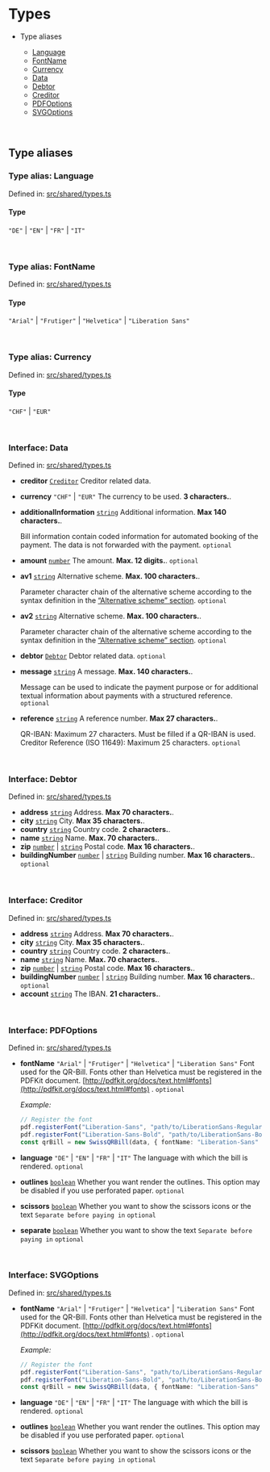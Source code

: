   
# Types
  
- Type aliases
  
  - [Language](#type-alias-language)
  - [FontName](#type-alias-fontname)
  - [Currency](#type-alias-currency)
  - [Data](#interface-data)
  - [Debtor](#interface-debtor)
  - [Creditor](#interface-creditor)
  - [PDFOptions](#interface-pdfoptions)
  - [SVGOptions](#interface-svgoptions)
  
<br/>
  
## Type aliases
  
### Type alias: Language
  
Defined in: [src/shared/types.ts](../../src/shared/types.ts#L159C0)  
  
#### Type
  
`"DE"` | `"EN"` | `"FR"` | `"IT"`  
  
<br/>
  
### Type alias: FontName
  
Defined in: [src/shared/types.ts](../../src/shared/types.ts#L160C0)  
  
#### Type
  
`"Arial"` | `"Frutiger"` | `"Helvetica"` | `"Liberation Sans"`  
  
<br/>
  
### Type alias: Currency
  
Defined in: [src/shared/types.ts](../../src/shared/types.ts#L161C0)  
  
#### Type
  
`"CHF"` | `"EUR"`  
  
<br/>
  
### Interface: Data
  
Defined in: [src/shared/types.ts](../../src/shared/types.ts#L1C0)  
  
- **creditor** [`Creditor`](#interface-creditor) Creditor related data.
- **currency** `"CHF"` | `"EUR"` The currency to be used. **3 characters.**.
- **additionalInformation** [`string`](https://developer.mozilla.org/en-US/docs/Web/JavaScript/Reference/Global_Objects/String) Additional information. **Max 140 characters.**.
  
  Bill information contain coded information for automated booking of the payment. The data is not forwarded with the payment. `optional`
- **amount** [`number`](https://developer.mozilla.org/en-US/docs/Web/JavaScript/Reference/Global_Objects/Number) The amount. **Max. 12 digits.**. `optional`
- **av1** [`string`](https://developer.mozilla.org/en-US/docs/Web/JavaScript/Reference/Global_Objects/String) Alternative scheme. **Max. 100 characters.**.
  
  Parameter character chain of the alternative scheme according to the syntax definition in the [“Alternative scheme” section](https://www.paymentstandards.ch/dam/downloads/ig-qr-bill-en.pdf). `optional`
- **av2** [`string`](https://developer.mozilla.org/en-US/docs/Web/JavaScript/Reference/Global_Objects/String) Alternative scheme. **Max. 100 characters.**.
  
  Parameter character chain of the alternative scheme according to the syntax definition in the [“Alternative scheme” section](https://www.paymentstandards.ch/dam/downloads/ig-qr-bill-en.pdf). `optional`
- **debtor** [`Debtor`](#interface-debtor) Debtor related data. `optional`
- **message** [`string`](https://developer.mozilla.org/en-US/docs/Web/JavaScript/Reference/Global_Objects/String) A message. **Max. 140 characters.**.
  
  Message can be used to indicate the payment purpose or for additional textual information about payments with a structured reference. `optional`
- **reference** [`string`](https://developer.mozilla.org/en-US/docs/Web/JavaScript/Reference/Global_Objects/String) A reference number. **Max 27 characters.**.
  
  QR-IBAN: Maximum 27 characters. Must be filled if a QR-IBAN is used.
  Creditor Reference (ISO 11649): Maximum 25 characters. `optional`
  
<br/>
  
### Interface: Debtor
  
Defined in: [src/shared/types.ts](../../src/shared/types.ts#L60C0)  
  
- **address** [`string`](https://developer.mozilla.org/en-US/docs/Web/JavaScript/Reference/Global_Objects/String) Address. **Max 70 characters.**.
- **city** [`string`](https://developer.mozilla.org/en-US/docs/Web/JavaScript/Reference/Global_Objects/String) City. **Max 35 characters.**.
- **country** [`string`](https://developer.mozilla.org/en-US/docs/Web/JavaScript/Reference/Global_Objects/String) Country code. **2 characters.**.
- **name** [`string`](https://developer.mozilla.org/en-US/docs/Web/JavaScript/Reference/Global_Objects/String) Name. **Max. 70 characters.**.
- **zip** [`number`](https://developer.mozilla.org/en-US/docs/Web/JavaScript/Reference/Global_Objects/Number) | [`string`](https://developer.mozilla.org/en-US/docs/Web/JavaScript/Reference/Global_Objects/String) Postal code. **Max 16 characters.**.
- **buildingNumber** [`number`](https://developer.mozilla.org/en-US/docs/Web/JavaScript/Reference/Global_Objects/Number) | [`string`](https://developer.mozilla.org/en-US/docs/Web/JavaScript/Reference/Global_Objects/String) Building number. **Max 16 characters.**. `optional`
  
<br/>
  
### Interface: Creditor
  
Defined in: [src/shared/types.ts](../../src/shared/types.ts#L93C0)  
  
- **address** [`string`](https://developer.mozilla.org/en-US/docs/Web/JavaScript/Reference/Global_Objects/String) Address. **Max 70 characters.**.
- **city** [`string`](https://developer.mozilla.org/en-US/docs/Web/JavaScript/Reference/Global_Objects/String) City. **Max 35 characters.**.
- **country** [`string`](https://developer.mozilla.org/en-US/docs/Web/JavaScript/Reference/Global_Objects/String) Country code. **2 characters.**.
- **name** [`string`](https://developer.mozilla.org/en-US/docs/Web/JavaScript/Reference/Global_Objects/String) Name. **Max. 70 characters.**.
- **zip** [`number`](https://developer.mozilla.org/en-US/docs/Web/JavaScript/Reference/Global_Objects/Number) | [`string`](https://developer.mozilla.org/en-US/docs/Web/JavaScript/Reference/Global_Objects/String) Postal code. **Max 16 characters.**.
- **buildingNumber** [`number`](https://developer.mozilla.org/en-US/docs/Web/JavaScript/Reference/Global_Objects/Number) | [`string`](https://developer.mozilla.org/en-US/docs/Web/JavaScript/Reference/Global_Objects/String) Building number. **Max 16 characters.**. `optional`
- **account** [`string`](https://developer.mozilla.org/en-US/docs/Web/JavaScript/Reference/Global_Objects/String) The IBAN. **21 characters.**.
  
<br/>
  
### Interface: PDFOptions
  
Defined in: [src/shared/types.ts](../../src/shared/types.ts#L143C0)  
  
- **fontName** `"Arial"` | `"Frutiger"` | `"Helvetica"` | `"Liberation Sans"` Font used for the QR-Bill.
  Fonts other than Helvetica must be registered in the PDFKit document.  [http://pdfkit.org/docs/text.html#fonts](http://pdfkit.org/docs/text.html#fonts) . `optional`
  
  *Example:*
  
  ```ts
  // Register the font
  pdf.registerFont("Liberation-Sans", "path/to/LiberationSans-Regular.ttf");
  pdf.registerFont("Liberation-Sans-Bold", "path/to/LiberationSans-Bold.ttf");
  const qrBill = new SwissQRBill(data, { fontName: "Liberation-Sans" });
  ```
  
- **language** `"DE"` | `"EN"` | `"FR"` | `"IT"` The language with which the bill is rendered. `optional`
- **outlines** [`boolean`](https://developer.mozilla.org/en-US/docs/Web/JavaScript/Reference/Global_Objects/Boolean) Whether you want render the outlines. This option may be disabled if you use perforated paper. `optional`
- **scissors** [`boolean`](https://developer.mozilla.org/en-US/docs/Web/JavaScript/Reference/Global_Objects/Boolean) Whether you want to show the scissors icons or the text `Separate before paying in` `optional`
- **separate** [`boolean`](https://developer.mozilla.org/en-US/docs/Web/JavaScript/Reference/Global_Objects/Boolean) Whether you want to show the text `Separate before paying in` `optional`
  
<br/>
  
### Interface: SVGOptions
  
Defined in: [src/shared/types.ts](../../src/shared/types.ts#L155C0)  
  
- **fontName** `"Arial"` | `"Frutiger"` | `"Helvetica"` | `"Liberation Sans"` Font used for the QR-Bill.
  Fonts other than Helvetica must be registered in the PDFKit document.  [http://pdfkit.org/docs/text.html#fonts](http://pdfkit.org/docs/text.html#fonts) . `optional`
  
  *Example:*
  
  ```ts
  // Register the font
  pdf.registerFont("Liberation-Sans", "path/to/LiberationSans-Regular.ttf");
  pdf.registerFont("Liberation-Sans-Bold", "path/to/LiberationSans-Bold.ttf");
  const qrBill = new SwissQRBill(data, { fontName: "Liberation-Sans" });
  ```
  
- **language** `"DE"` | `"EN"` | `"FR"` | `"IT"` The language with which the bill is rendered. `optional`
- **outlines** [`boolean`](https://developer.mozilla.org/en-US/docs/Web/JavaScript/Reference/Global_Objects/Boolean) Whether you want render the outlines. This option may be disabled if you use perforated paper. `optional`
- **scissors** [`boolean`](https://developer.mozilla.org/en-US/docs/Web/JavaScript/Reference/Global_Objects/Boolean) Whether you want to show the scissors icons or the text `Separate before paying in` `optional`
